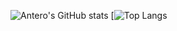 ![Antero's GitHub stats](https://github-readme-stats.vercel.app/api?username=ronin-sec&theme=merko&show_icons=true)
[![Top Langs](https://github-readme-stats.vercel.app/api/top-langs/?username=ronin-sec&theme=merko&show_icons=true)

<!--
Here are some ideas to get you started:

- 🔭 I’m currently working on ...
- 🌱 I’m currently learning ...
- 👯 I’m looking to collaborate on ...
- 🤔 I’m looking for help with ...
- 💬 Ask me about ...
- 📫 How to reach me: ...
- 😄 Pronouns: ...
- ⚡ Fun fact: ...
-->
